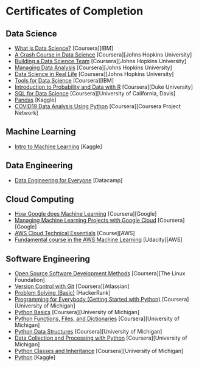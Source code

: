 # Certificates of Completion


## Data Science
- [What is Data Science?](https://www.coursera.org/account/accomplishments/verify/2QM9N7JWRY8U) [Coursera][IBM]
- [A Crash Course in Data Science](https://www.coursera.org/account/accomplishments/verify/DGFRPDWTGR2K) [Coursera][Johns Hopkins University]
- [Building a Data Science Team](https://www.coursera.org/account/accomplishments/verify/MKPKLUM4CN6L) [Coursera][Johns Hopkins University]
- [Managing Data Analysis](https://www.coursera.org/account/accomplishments/verify/UVNPSHAE35NY) [Coursera][Johns Hopkins University]
- [Data Science in Real Life](https://www.coursera.org/account/accomplishments/verify/5XWDH2UKKQGF) [Coursera][Johns Hopkins University]
- [Tools for Data Science](https://www.coursera.org/account/accomplishments/verify/WWP2MT3G37Y8) [Coursera][IBM]
- [Introduction to Probability and Data with R](https://www.coursera.org/account/accomplishments/verify/RUR5BQSA7PNJ) [Coursera][Duke University]
- [SQL for Data Science](https://www.coursera.org/account/accomplishments/verify/RMJAND83VM2S) [Coursera][University of California, Davis]
- [Pandas](https://www.kaggle.com/learn/certification/boedybios/pandas) [Kaggle]
- [COVID19 Data Analysis Using Python](https://www.coursera.org/account/accomplishments/verify/YHUL7R7YU2Z7) [Coursera][Coursera Project Network]


## Machine Learning
- [Intro to Machine Learning](https://www.kaggle.com/learn/certification/boedybios/intro-to-machine-learning) [Kaggle]


## Data Engineering
- [Data Engineering for Everyone](https://www.datacamp.com/statement-of-accomplishment/course/b2b27ae7ba5ce4ea89c2bcacf2d898e1b985f1d7) [Datacamp]


## Cloud Computing
- [How Google does Machine Learning](https://www.coursera.org/account/accomplishments/verify/9L9EG9M3GLGK) [Coursera][Google]
- [Managing Machine Learning Projects with Google Cloud](https://www.coursera.org/account/accomplishments/verify/DD8JHESZWAUP) [Coursera][Google]
- [AWS Cloud Technical Essentials](https://www.coursera.org/account/accomplishments/verify/6WKN7S653Y56) [Course][AWS]
- [Fundamental course in the AWS Machine Learning](https://s3-us-west-2.amazonaws.com/udacity-printer/production/certificates/0f56ace9-13f7-4cff-96bb-6d97f549035d.pdf?utm_campaign=sch_600_auto_ndxxx_aws-ml-completed_global&utm_source=blueshift&utm_medium=email&utm_content=sch_600_auto_ndxxx_aws-ml-complet) [Udacity][AWS]


## Software Engineering
- [Open Source Software Development Methods](https://www.coursera.org/account/accomplishments/verify/HTRRGMSPYNHK) [Coursera][The Linux Foundation]
- [Version Control with Git](https://www.coursera.org/account/accomplishments/verify/TLPXDE2428A9) [Coursera][Atlassian]
- [Problem Solving (Basic)](https://www.hackerrank.com/certificates/d3a647b19e00) [HackerRank]
- [Programming for Everybody (Getting Started with Python)](https://www.coursera.org/account/accomplishments/verify/FQSA6VHTBHRM) [Coursera][University of Michigan]
- [Python Basics](https://www.coursera.org/account/accomplishments/verify/RUM6FA6V87VN) [Coursera][University of Michigan]
- [Python Functions, Files, and Dictionaries](https://www.coursera.org/account/accomplishments/verify/6KTV6T456U8F) [Coursera][University of Michigan]
- [Python Data Structures](https://www.coursera.org/account/accomplishments/verify/K47K4YFWHKF6) [Coursera][University of Michigan]
- [Data Collection and Processing with Python](https://www.coursera.org/account/accomplishments/verify/3GR38UHTK6BK) [Coursera][University of Michigan]
- [Python Classes and Inheritance](https://www.coursera.org/account/accomplishments/verify/YQ3UZTVWZ9US) [Coursera][University of Michigan]
- [Python](https://www.kaggle.com/learn/certification/boedybios/python) [Kaggle]

